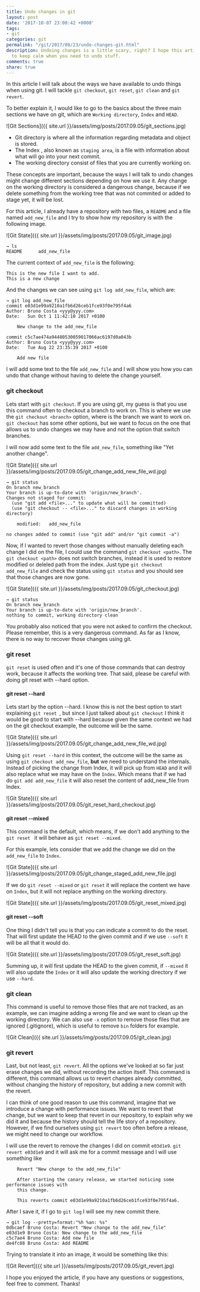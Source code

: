 ```yaml
---
title: Undo changes in git
layout: post
date: '2017-10-07 23:00:42 +0000'
tags:
- git
categories: git
permalink: "/git/2017/08/23/undo-changes-git.html"
description: Undoing changes is a little scary, right? I hope this article helps you
  to keep calm when you need to undo stuff.
comments: true
share: true
---
```


In this article I will talk about the ways we have available to undo things when using git. I will tackle `git checkout`, `git reset`, `git clean` and `git revert`.

To better explain it, I would like to go to the basics about the three main sections we have on git, which are `Working directory`,  `Index` and `HEAD`.

![Git Sections]({{ site.url }}/assets/img/posts/2017.09.05/git_sections.jpg)

* Git directory is where all the information regarding metadata and object is stored. 
* The Index , also known as `staging area`, is a file with information about what will go into your next commit.
* The working directory consist of files that you are currently working on.

These concepts are important, because the ways I will talk to undo changes might change different sections depending on how we use it. Any change on the working directory is considered a dangerous change, because if we delete something from the working tree that was not commited or added to stage yet, it will be lost. 

For this article, I already have a repository with two files, a `README` and a file named `add_new_file` and I try to show how my repository is with the following image.

![Git State]({{ site.url }}/assets/img/posts/2017.09.05/git_image.jpg)

```
→ ls
README		add_new_file
```

The current context of `add_new_file` is the following:

```
This is the new file I want to add.
This is a new change
```

And the changes we  can see using `git log add_new_file`, which are:

```
→ git log add_new_file
commit e03d1e99a9210a1fb6d26ceb1fce93f0e795f4a6
Author: Bruno Costa <yyy@yyy.com>
Date:   Sun Oct 1 11:42:10 2017 +0100

    New change to the add_new_file

commit c5c7ae474a94480530059017066ac6197d0a043b
Author: Bruno Costa <yyy@yyy.com>
Date:   Tue Aug 22 23:35:39 2017 +0100

    Add new file
```

I will add some text to the file `add_new_file` and I will show you how you can undo that change without having to delete the change yourself.

### git checkout


Lets start with `git checkout`. If you are using git, my guess is that you use this command often to checkout a branch to work on. This is where we use the `git checkout <branch>` option, where <branch> is the branch we want to work on. `git checkout` has some other options, but we want to focus on the one that allows us to undo changes we may have and not the option that switch branches.

I will now add some text to the file `add_new_file`, something like "Yet another change". 

![Git State]({{ site.url }}/assets/img/posts/2017.09.05/git_change_add_new_file_wd.jpg)

```
→ git status
On branch new_branch
Your branch is up-to-date with 'origin/new_branch'.
Changes not staged for commit:
  (use "git add <file>..." to update what will be committed)
  (use "git checkout -- <file>..." to discard changes in working directory)

    modified:   add_new_file

no changes added to commit (use "git add" and/or "git commit -a")
```

Now, if I wanted to revert those changes without manually deleting each change I did on the file, I could use the command `git checkout <path>`. The `git checkout <path>` does not switch branches, instead it is used to restore modified or deleled path from the index. Just type `git checkout add_new_file` and check the status using `git status` and you should see that those changes are now gone.

![Git State]({{ site.url }}/assets/img/posts/2017.09.05/git_checkout.jpg)
```
→ git status
On branch new_branch
Your branch is up-to-date with 'origin/new_branch'.
nothing to commit, working directory clean
```

You probably also noticed that you were not asked to confirm the checkout. Please remember, this is a very dangerous command. As far as I know, there is no way to recover those changes using git.

### git reset


`git reset` is used often and it's one of those commands that can destroy work, because it affects the working tree. That said, please be careful with doing git reset with --hard option.

#### git reset --hard

Lets start by the option --hard. I know this is not the best option to start explaining `git reset `, but since I just talked about `git checkout` I think it would be good to start with --hard because given the same context we had on the git checkout example, the outcome will be the same.

![Git State]({{ site.url }}/assets/img/posts/2017.09.05/git_change_add_new_file_wd.jpg)

Using `git reset --hard` in this context, the outcome will be the same as using `git checkout add_new_file`, **but** we need to understand the internals. Instead of picking the change from Index, it will pick up from `HEAD` and it will also replace what we may have on the `Index`. Which means that if we had do `git add add_new_file` it will also reset the content of add_new_file from Index. 

![Git State]({{ site.url }}/assets/img/posts/2017.09.05/git_reset_hard_checkout.jpg)

#### git reset --mixed

This command is the default, which means, if we don't add anything to the `git reset ` it will behave as `git reset --mixed`.

For this example, lets consider that we add the change we did on the `add_new_file` to `Index`.

![Git State]({{ site.url }}/assets/img/posts/2017.09.05/git_change_staged_add_new_file.jpg)

If we do `git reset --mixed` or `git reset` it will replace the content we have on `Index`, but it will not replace anything on the working directory. 

![Git State]({{ site.url }}/assets/img/posts/2017.09.05/git_reset_mixed.jpg)

#### git reset --soft

One thing I didn't tell you is that you can indicate a commit to do the reset. That will first update the HEAD to the given commit and if we use `--soft` it will be all that it would do.

![Git State]({{ site.url }}/assets/img/posts/2017.09.05/git_reset_soft.jpg)

Summing up, it will first update the HEAD to the given commit, if `--mixed` it will also update the `Index` or it will also update the working directory if we use `--hard`.

### git clean

This command is useful to remove those files that are not tracked, as an example, we can imagine adding a wrong file and we want to clean up the working directory. We can also use `-x` option to remove those files that are ignored (.gitignore), which is useful to remove `bin` folders for example.

![Git Clean]({{ site.url }}/assets/img/posts/2017.09.05/git_clean.jpg)


### git revert

Last, but not least, `git revert`. All the options we've looked at so far just erase changes we did, without recording the action itself. This command is different, this command allows us to revert changes already committed, without changing the history of repository, but adding a new commit with the revert. 

I can think of one good reason to use this command, imagine that we introduce a change with performance issues. We want to revert that change, but we want to keep that revert in our repository, to explain why we did it and because the history should tell the life story of a repository. However, if we find ourselves using `git revert` too often before a release, we might need to change our workflow.

I will use the revert to remove the changes I did on commit `e03d1e9`. `git revert e03d1e9` and it will ask me for a commit message and I will use something like

```
    Revert "New change to the add_new_file"

    After starting the canary release, we started noticing some performance issues with
    this change.

    This reverts commit e03d1e99a9210a1fb6d26ceb1fce93f0e795f4a6.
```

After I save it, if I go to `git log` I will see my new commit there.

```
→ git log --pretty=format:"%h %an: %s"
0dbcaef Bruno Costa: Revert "New change to the add_new_file"
e03d1e9 Bruno Costa: New change to the add_new_file
c5c7ae4 Bruno Costa: Add new file
de4fc88 Bruno Costa: Add README
```

Trying to translate it into an image, it would be something like this:

![Git Revert]({{ site.url }}/assets/img/posts/2017.09.05/git_revert.jpg)

I hope you enjoyed the article, if you have any questions or suggestions, feel free to comment. Thanks!